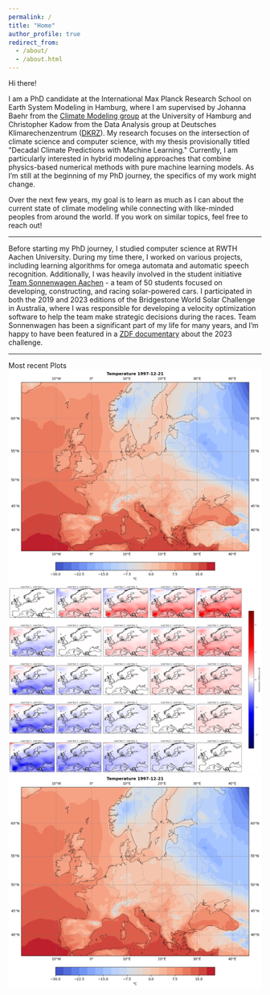 ```yaml
---
permalink: /
title: "Home"
author_profile: true
redirect_from: 
  - /about/
  - /about.html
---
```


Hi there!

I am a PhD candidate at the International Max Planck Research School on Earth System Modeling in Hamburg, where I am supervised by Johanna Baehr from the [Climate Modeling group](https://www.ifm.uni-hamburg.de/en/workareas/climatemodelling.html) at the University of Hamburg and Christopher Kadow from the Data Analysis group at Deutsches Klimarechenzentrum ([DKRZ](https://www.dkrz.de/en)). My research focuses on the intersection of climate science and computer science, with my thesis provisionally titled "Decadal Climate Predictions with Machine Learning." Currently, I am particularly interested in hybrid modeling approaches that combine physics-based numerical methods with pure machine learning models. As I’m still at the beginning of my PhD journey, the specifics of my work might change.

Over the next few years, my goal is to learn as much as I can about the current state of climate modeling while connecting with like-minded peoples from around the world. If you work on similar topics, feel free to reach out!

---
Before starting my PhD journey, I studied computer science at RWTH Aachen University. During my time there, I worked on various projects, including learning algorithms for omega automata and automatic speech recognition. Additionally, I was heavily involved in the student initiative [Team Sonnenwagen Aachen](https://www.sonnenwagen.org/) - a team of 50 students focused on developing, constructing, and racing solar-powered cars. I participated in both the 2019 and 2023 editions of the Bridgestone World Solar Challenge in Australia, where I was responsible for developing a velocity optimization software to help the team make strategic decisions during the races. Team Sonnenwagen has been a significant part of my life for many years, and I’m happy to have been featured in a [ZDF documentary](https://www.youtube.com/watch?v=5HCbwgGbqy4) about the 2023 challenge.

---
Most recent Plots
![Daily Mean Temperatures EU](/images/temperature_daily_mean.png)
![Ensemble Summer Mean Climatology by Lead Year](/images/ensemble_climatology_comparison_5leadyear_80members.png)
![<img src="/images/temperature_daily_mean.png" width="250"/>](/images/temperature_daily_mean.png)
